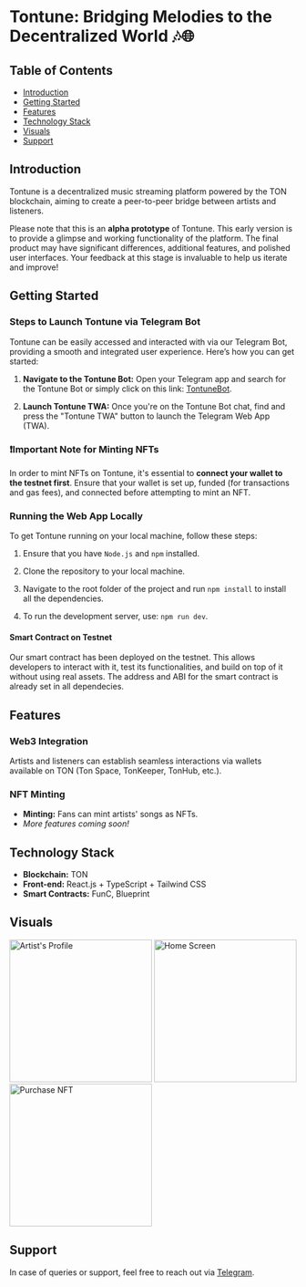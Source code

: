 # Tontune: Bridging Melodies to the Decentralized World 🎶🌐

## Table of Contents

- [Introduction](#introduction)
- [Getting Started](#getting-started)
- [Features](#features)
- [Technology Stack](#technology-stack)
- [Visuals](#visuals)
- [Support](#support)

## Introduction

Tontune is a decentralized music streaming platform powered by the TON blockchain, aiming to create a peer-to-peer bridge between artists and listeners.

Please note that this is an **alpha prototype** of Tontune. This early version is to provide a glimpse and working functionality of the platform. The final product may have significant differences, additional features, and polished user interfaces. Your feedback at this stage is invaluable to help us iterate and improve!

## Getting Started

### Steps to Launch Tontune via Telegram Bot

Tontune can be easily accessed and interacted with via our Telegram Bot, providing a smooth and integrated user experience. Here’s how you can get started:

1. **Navigate to the Tontune Bot:** Open your Telegram app and search for the Tontune Bot or simply click on this link: [TontuneBot](https://t.me/TontuneBot/Tontune).

2. **Launch Tontune TWA:** Once you're on the Tontune Bot chat, find and press the "Tontune TWA" button to launch the Telegram Web App (TWA).

### :exclamation:Important Note for Minting NFTs

In order to mint NFTs on Tontune, it's essential to **connect your wallet to the testnet first**. Ensure that your wallet is set up, funded (for transactions and gas fees), and connected before attempting to mint an NFT.

### Running the Web App Locally

To get Tontune running on your local machine, follow these steps:

1. Ensure that you have `Node.js` and `npm` installed.

2. Clone the repository to your local machine.

3. Navigate to the root folder of the project and run `npm install` to install all the dependencies.

4. To run the development server, use: `npm run dev`.

#### Smart Contract on Testnet

Our smart contract has been deployed on the testnet. This allows developers to interact with it, test its functionalities, and build on top of it without using real assets. The address and ABI for the smart contract is already set in all dependecies.

## Features

### Web3 Integration

Artists and listeners can establish seamless interactions via wallets available on TON (Ton Space, TonKeeper, TonHub, etc.).

### NFT Minting

- **Minting:** Fans can mint artists' songs as NFTs.
- _More features coming soon!_

## Technology Stack

- **Blockchain:** TON
- **Front-end:** React.js + TypeScript + Tailwind CSS
- **Smart Contracts:** FunC, Blueprint

## Visuals

<img src="https://res.cloudinary.com/do6yo1hx8/image/upload/v1696706255/IMG_8648_vvblzc.jpg" alt="Artist's Profile" width="250"/>
<img src="https://res.cloudinary.com/do6yo1hx8/image/upload/v1696706260/IMG_8647_capow3.jpg" alt="Home Screen" width="250"/>
<img src="https://res.cloudinary.com/do6yo1hx8/image/upload/v1696706249/IMG_8649_ewf2n9.jpg" alt="Purchase NFT" width="250"/>

## Support

In case of queries or support, feel free to reach out via [Telegram](https://t.me/k_sterio).
